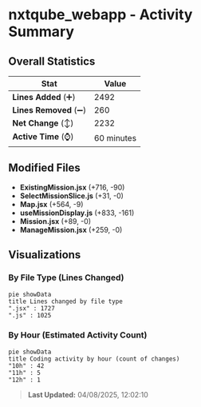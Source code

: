 # nxtqube_webapp - Activity Summary 

## Overall Statistics

| Stat                   | Value                                                             |
| ---------------------- | ----------------------------------------------------------------- |
| **Lines Added** (➕)   | 2492                                          |
| **Lines Removed** (➖) | 260                                        |
| **Net Change** (↕)    | 2232                |
| **Active Time** (⌚)   | 60 minutes |


## Modified Files
- **ExistingMission.jsx** (+716, -90)
- **SelectMissionSlice.js** (+31, -0)
- **Map.jsx** (+564, -9)
- **useMissionDisplay.js** (+833, -161)
- **Mission.jsx** (+89, -0)
- **ManageMission.jsx** (+259, -0)

## Visualizations

### By File Type (Lines Changed)

```mermaid
pie showData
title Lines changed by file type
".jsx" : 1727
".js" : 1025
```

### By Hour (Estimated Activity Count)

```mermaid
pie showData
title Coding activity by hour (count of changes)
"10h" : 42
"11h" : 5
"12h" : 1
```


> **Last Updated:** 04/08/2025, 12:02:10
